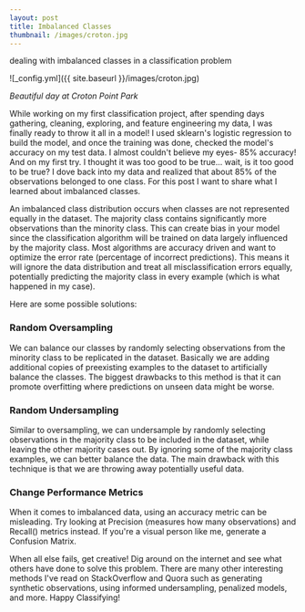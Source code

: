 ```yaml
---
layout: post
title: Imbalanced Classes
thumbnail: /images/croton.jpg
---
```


dealing with imbalanced classes in a classification problem

![_config.yml]({{ site.baseurl }}/images/croton.jpg)

*Beautiful day at Croton Point Park*

 
While working on my first classification project, after spending days gathering, cleaning, exploring, and feature engineering my data, I was finally ready to throw it all in a model! I used sklearn's logistic regression to build the model, and once the training was done, checked the model's accuracy on my test data. I almost couldn't believe my eyes- 85% accuracy! And on my first try. I thought it was too good to be true... wait, is it too good to be true? I dove back into my data and realized that about 85% of the observations belonged to one class. For this post I want to share what I learned about imbalanced classes.

An imbalanced class distribution occurs when classes are not represented equally in the dataset. The majority class contains significantly more observations than the minority class. This can create bias in your model since the classification algorithm will be trained on data largely influenced by the majority class. Most algorithms are accuracy driven and want to optimize the error rate (percentage of incorrect predictions). This means it will ignore the data distribution and treat all misclassification errors equally, potentially predicting the majority class in every example (which is what happened in my case). 

Here are some possible solutions:

### Random Oversampling
We can balance our classes by randomly selecting observations from the minority class to be replicated in the dataset. Basically we are adding additional copies of preexisting examples to the dataset to artificially balance the classes. The biggest drawbacks to this method is that it can promote overfitting where predictions on unseen data might be worse.

### Random Undersampling
Similar to oversampling, we can undersample by randomly selecting observations in the majority class to be included in the dataset, while leaving the other majority cases out. By ignoring some of the majority class examples, we can better balance the data. The main drawback with this technique is that we are throwing away potentially useful data. 

### Change Performance Metrics
When it comes to imbalanced data, using an accuracy metric can be misleading. Try looking at Precision (measures how many observations) and Recall() metrics instead. If you're a visual person like me, generate a Confusion Matrix.

When all else fails, get creative! Dig around on the internet and see what others have done to solve this problem. There are many other interesting methods I've read on StackOverflow and Quora such as generating synthetic observations, using informed undersampling, penalized models, and more. Happy Classifying!